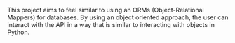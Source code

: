 This project aims to feel similar to using an ORMs (Object-Relational Mappers)
for databases. By using an object oriented approach, the user can interact with the API
in a way that is similar to interacting with objects in Python.
